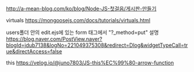 http://a-mean-blog.com/ko/blog/Node-JS-첫걸음/게시판-만들기

virtuals
https://mongoosejs.com/docs/tutorials/virtuals.html

users폴더 안의 edit.ejs에 있는 form 태그에서 "?\_method=put" 설명
https://blog.naver.com/PostView.naver?blogId=jdub7138&logNo=221049375308&redirect=Dlog&widgetTypeCall=true&directAccess=false

this
https://velog.io/@juno7803/JS-this%EC%99%80-arrow-function
